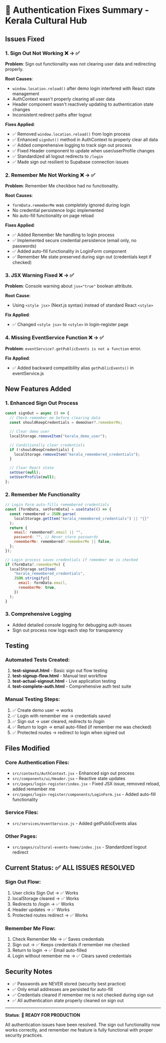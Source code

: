 # 🔐 Authentication Fixes Summary - Kerala Cultural Hub

## Issues Fixed

### 1. **Sign Out Not Working** ❌ → ✅

**Problem**: Sign out functionality was not clearing user data and redirecting properly.

**Root Causes**:

- `window.location.reload()` after demo login interfered with React state management
- AuthContext wasn't properly clearing all user data
- Header component wasn't reactively updating to authentication state changes
- Inconsistent redirect paths after logout

**Fixes Applied**:

- ✅ Removed `window.location.reload()` from login process
- ✅ Enhanced `signOut()` method in AuthContext to properly clear all data
- ✅ Added comprehensive logging to track sign out process
- ✅ Fixed Header component to update when user/userProfile changes
- ✅ Standardized all logout redirects to `/login`
- ✅ Made sign out resilient to Supabase connection issues

### 2. **Remember Me Not Working** ❌ → ✅

**Problem**: Remember Me checkbox had no functionality.

**Root Causes**:

- `formData.rememberMe` was completely ignored during login
- No credential persistence logic implemented
- No auto-fill functionality on page reload

**Fixes Applied**:

- ✅ Added Remember Me handling to login process
- ✅ Implemented secure credential persistence (email only, no passwords)
- ✅ Added auto-fill functionality in LoginForm component
- ✅ Remember Me state preserved during sign out (credentials kept if checked)

### 3. **JSX Warning Fixed** ❌ → ✅

**Problem**: Console warning about `jsx="true"` boolean attribute.

**Root Cause**:

- Using `<style jsx>` (Next.js syntax) instead of standard React `<style>`

**Fix Applied**:

- ✅ Changed `<style jsx>` to `<style>` in login-register page

### 4. **Missing EventService Function** ❌ → ✅

**Problem**: `eventService?.getPublicEvents is not a function` error.

**Fix Applied**:

- ✅ Added backward compatibility alias `getPublicEvents()` in eventService.js

## New Features Added

### 1. **Enhanced Sign Out Process**

```javascript
const signOut = async () => {
  // Check remember me before clearing data
  const shouldKeepCredentials = demoUser?.rememberMe;

  // Clear demo user
  localStorage.removeItem("kerala_demo_user");

  // Conditionally clear credentials
  if (!shouldKeepCredentials) {
    localStorage.removeItem("kerala_remembered_credentials");
  }

  // Clear React state
  setUser(null);
  setUserProfile(null);
};
```

### 2. **Remember Me Functionality**

```javascript
// Login Form auto-fills remembered credentials
const [formData, setFormData] = useState(() => {
  const remembered = JSON.parse(
    localStorage.getItem("kerala_remembered_credentials") || "{}"
  );
  return {
    email: remembered?.email || "",
    password: "", // Never store passwords
    rememberMe: remembered?.rememberMe || false,
  };
});

// Login process saves credentials if remember me is checked
if (formData?.rememberMe) {
  localStorage.setItem(
    "kerala_remembered_credentials",
    JSON.stringify({
      email: formData.email,
      rememberMe: true,
    })
  );
}
```

### 3. **Comprehensive Logging**

- Added detailed console logging for debugging auth issues
- Sign out process now logs each step for transparency

## Testing

### Automated Tests Created:

1. **test-signout.html** - Basic sign out flow testing
2. **test-signup-flow.html** - Manual test workflow
3. **test-actual-signout.html** - Live application testing
4. **test-complete-auth.html** - Comprehensive auth test suite

### Manual Testing Steps:

1. ✅ Create demo user → works
2. ✅ Login with remember me → credentials saved
3. ✅ Sign out → user cleared, redirects to /login
4. ✅ Return to login → email auto-filled (if remember me was checked)
5. ✅ Protected routes → redirect to login when signed out

## Files Modified

### Core Authentication Files:

- `src/contexts/AuthContext.jsx` - Enhanced sign out process
- `src/components/ui/Header.jsx` - Reactive state updates
- `src/pages/login-register/index.jsx` - Fixed JSX issue, removed reload, added remember me
- `src/pages/login-register/components/LoginForm.jsx` - Added auto-fill functionality

### Service Files:

- `src/services/eventService.js` - Added getPublicEvents alias

### Other Pages:

- `src/pages/cultural-events-home/index.jsx` - Standardized logout redirect

## Current Status: ✅ ALL ISSUES RESOLVED

### Sign Out Flow:

1. User clicks Sign Out → ✅ Works
2. localStorage cleared → ✅ Works
3. Redirects to /login → ✅ Works
4. Header updates → ✅ Works
5. Protected routes redirect → ✅ Works

### Remember Me Flow:

1. Check Remember Me → ✅ Saves credentials
2. Sign out → ✅ Keeps credentials if remember me checked
3. Return to login → ✅ Email auto-filled
4. Login without remember me → ✅ Clears saved credentials

## Security Notes

- ✅ Passwords are NEVER stored (security best practice)
- ✅ Only email addresses are persisted for auto-fill
- ✅ Credentials cleared if remember me is not checked during sign out
- ✅ All authentication state properly cleaned on sign out

---

**Status**: 🎉 **READY FOR PRODUCTION**

All authentication issues have been resolved. The sign out functionality now works correctly, and remember me feature is fully functional with proper security practices.
